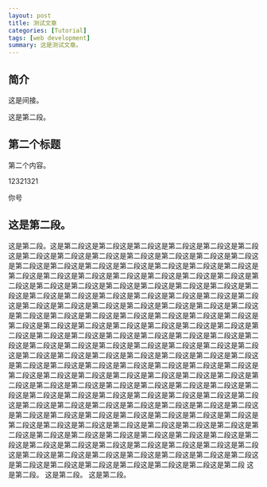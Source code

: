 ```yaml
---
layout: post
title: 测试文章
categories: [Tutorial]
tags: [web development]
summary: 这是测试文章。
---
```


## 简介
这是间接。

这是第二段。

## 第二个标题
第二个内容。

12321321

你号

## 这是第二段。
这是第二段。这是第二段这是第二段这是第二段这是第二段这是第二段这是第二段这是第二段这是第二段这是第二段这是第二段这是第二段这是第二段这是第二段这是第二段这是第二段这是第二段这是第二段这是第二段这是第二段这是第二段这是第二段这是第二段这是第二段这是第二段这是第二段这是第二段这是第二段这是第二段这是第二段这是第二段这是第二段这是第二段这是第二段这是第二段这是第二段这是第二段这是第二段这是第二段这是第二段这是第二段这是第二段这是第二段这是第二段这是第二段这是第二段这是第二段这是第二段这是第二段这是第二段这是第二段这是第二段这是第二段这是第二段这是第二段这是第二段这是第二段这是第二段这是第二段这是第二段这是第二段这是第二段这是第二段这是第二段这是第二段这是第二段这是第二段这是第二段这是第二段这是第二段这是第二段这是第二段这是第二段这是第二段这是第二段这是第二段这是第二段这是第二段这是第二段这是第二段这是第二段这是第二段这是第二段这是第二段这是第二段这是第二段这是第二段这是第二段这是第二段这是第二段这是第二段这是第二段这是第二段这是第二段这是第二段这是第二段这是第二段这是第二段这是第二段这是第二段这是第二段这是第二段这是第二段这是第二段这是第二段这是第二段这是第二段这是第二段这是第二段这是第二段这是第二段这是第二段这是第二段这是第二段这是第二段这是第二段这是第二段这是第二段这是第二段这是第二段这是第二段这是第二段这是第二段这是第二段这是第二段这是第二段这是第二段这是第二段这是第二段这是第二段这是第二段这是第二段这是第二段这是第二段这是第二段这是第二段这是第二段这是第二段这是第二段这是第二段这是第二段这是第二段这是第二段这是第二段这是第二段这是第二段这是第二段这是第二段这是第二段这是第二段这是第二段这是第二段这是第二段这是第二段这是第二段这是第二段这是第二段这是第二段这是第二段这是第二段这是第二段这是第二段这是第二段这是第二段这是第二段
这是第二段。
这是第二段。
这是第二段。

